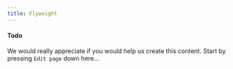 ```yaml
---
title: Flyweight
---
```


#### Todo

We would really appreciate if you would help us create this content. Start by pressing `Edit page` down here...
